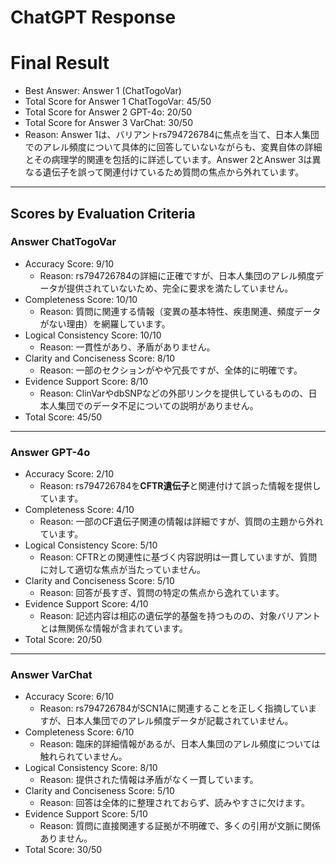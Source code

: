 # ChatGPT Response

# Final Result

- Best Answer: Answer 1 (ChatTogoVar)
- Total Score for Answer 1 ChatTogoVar: 45/50
- Total Score for Answer 2 GPT-4o: 20/50
- Total Score for Answer 3 VarChat: 30/50
- Reason: Answer 1は、バリアントrs794726784に焦点を当て、日本人集団でのアレル頻度について具体的に回答していないながらも、変異自体の詳細とその病理学的関連を包括的に詳述しています。Answer 2とAnswer 3は異なる遺伝子を誤って関連付けているため質問の焦点から外れています。

---

## Scores by Evaluation Criteria

### Answer ChatTogoVar
- Accuracy Score: 9/10
  - Reason: rs794726784の詳細に正確ですが、日本人集団のアレル頻度データが提供されていないため、完全に要求を満たしていません。
- Completeness Score: 10/10
  - Reason: 質問に関連する情報（変異の基本特性、疾患関連、頻度データがない理由）を網羅しています。
- Logical Consistency Score: 10/10
  - Reason: 一貫性があり、矛盾がありません。
- Clarity and Conciseness Score: 8/10
  - Reason: 一部のセクションがやや冗長ですが、全体的に明確です。
- Evidence Support Score: 8/10
  - Reason: ClinVarやdbSNPなどの外部リンクを提供しているものの、日本人集団でのデータ不足についての説明がありません。
- Total Score: 45/50

---

### Answer GPT-4o
- Accuracy Score: 2/10
  - Reason: rs794726784を**CFTR遺伝子**と関連付けて誤った情報を提供しています。
- Completeness Score: 4/10
  - Reason: 一部のCF遺伝子関連の情報は詳細ですが、質問の主題から外れています。
- Logical Consistency Score: 5/10
  - Reason: CFTRとの関連性に基づく内容説明は一貫していますが、質問に対して適切な焦点が当たっていません。
- Clarity and Conciseness Score: 5/10
  - Reason: 回答が長すぎ、質問の特定の焦点から逸れています。
- Evidence Support Score: 4/10
  - Reason: 記述内容は相応の遺伝学的基盤を持つものの、対象バリアントとは無関係な情報が含まれています。
- Total Score: 20/50

---

### Answer VarChat
- Accuracy Score: 6/10
  - Reason: rs794726784がSCN1Aに関連することを正しく指摘していますが、日本人集団でのアレル頻度データが記載されていません。
- Completeness Score: 6/10
  - Reason: 臨床的詳細情報があるが、日本人集団のアレル頻度については触れられていません。
- Logical Consistency Score: 8/10
  - Reason: 提供された情報は矛盾がなく一貫しています。
- Clarity and Conciseness Score: 5/10
  - Reason: 回答は全体的に整理されておらず、読みやすさに欠けます。
- Evidence Support Score: 5/10
  - Reason: 質問に直接関連する証拠が不明確で、多くの引用が文脈に関係ありません。
- Total Score: 30/50